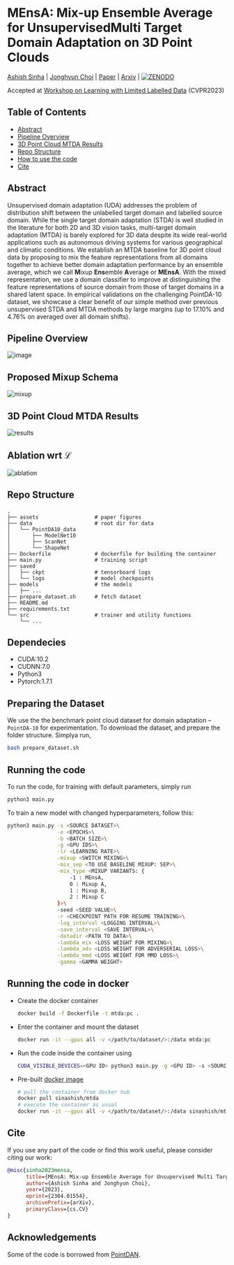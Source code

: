 # MEnsA: Mix-up Ensemble Average for UnsupervisedMulti Target Domain Adaptation on 3D Point Clouds

[Ashish Sinha](https://sinashish.github.io) | [Jonghyun Choi](https://ppolon.github.io) | [Paper](#) | [Arxiv](https://arxiv.org/abs/2304.01554) | [![ZENODO](https://zenodo.org/badge/622009986.svg)](https://zenodo.org/badge/latestdoi/622009986)

Accepted at [Workshop on Learning with Limited Labelled Data](https://sites.google.com/view/l3d-ivu-2023/overview) (CVPR2023)

## Table of Contents
- [Abstract](#abstract)
- [Pipeline Overview](#pipeline-overview)
- [3D Point Cloud MTDA Results](#3d-point-cloud-mtda-results)
- [Repo Structure](#repo-structure)
- [How to use the code](#running-the-code)
- [Cite](#cite)

## Abstract
<a name="abstract"></a>

Unsupervised domain adaptation (UDA) addresses the problem of distribution shift between the unlabelled target domain and labelled source domain. While the single target domain adaptation (STDA) is well studied in the literature for both 2D and 3D vision tasks, multi-target domain adaptation (MTDA) is barely explored for 3D data despite its wide real-world applications such as autonomous driving systems for various geographical and climatic conditions. We establish an MTDA baseline for 3D point cloud data by proposing to mix the feature representations from all domains together to achieve better domain adaptation performance by an ensemble average, which we call **M**ixup **Ens**emble **A**verage or **MEnsA**. With the mixed representation, we use a domain classifier to improve at distinguishing the feature representations of source domain from those of target domains in a shared latent space. In empirical validations on the challenging PointDA-10 dataset, we showcase a clear benefit of our simple method over previous unsupervised STDA and MTDA methods by large margins (up to 17.10% and 4.76% on averaged over all domain shifts).

<a name="pipeline"></a>

## Pipeline Overview
![image](assets/overview.png)

## Proposed Mixup Schema
![mixup](assets/mtda_schema.png)

<a name = "results"></a>

## 3D Point Cloud MTDA Results 
![results](assets/results.png)

## Ablation wrt $\mathcal{L}$
![ablation](assets/abln.png)

<a name="repo"></a>

## Repo Structure
```
.
├── assets                  # paper figures
├── data                    # root dir for data
│   └── PointDA10_data
│       ├── ModelNet10
│       ├── ScanNet
│       └── ShapeNet
├── Dockerfile              # dockerfile for building the container
├── main.py                 # training script
├── saved
│   ├── ckpt                # tensorboard logs
│   └── logs                # model checkpoints
├── models                  # the models
│   ├── ...
├── prepare_dataset.sh      # fetch dataset
├── README.md
├── requirements.txt        
└── src                     # trainer and utility functions
    └── ...
```

## Dependecies
- CUDA:10.2
- CUDNN:7.0
- Python3
- Pytorch:1.7.1
  
## Preparing the Dataset

We use the the benchmark point cloud dataset for domain adaptation – `PointDA-10`  for experimentation.
To download the dataset, and prepare the folder structure. Simplya run,

```bash
bash prepare_dataset.sh
```
## Running the code
<a name="code"></a>

To run the code, for training with default parameters, simply run

```bash
python3 main.py
```

To train a new model with changed hyperparameters, follow this:

```bash
python3 main.py -s <SOURCE DATASET>\
                -e <EPOCHS>\
                -b <BATCH SIZE>\
                -g <GPU IDS>\
                -lr <LEARNING RATE>\
                -mixup <SWITCH MIXING>\
                -mix_sep <TO USE BASELINE MIXUP: SEP>\
                -mix_type <MIXUP VARIANTS: {
                    -1 : MEnsA,
                    0 : Mixup A,
                    1 : Mixup B,
                    2 : Mixup C
                }>\
                -seed <SEED VALUE>\
                -r <CHECKPOINT PATH FOR RESUME TRAINING>\
                -log_interval <LOGGING INTERVAL>\
                -save_interval <SAVE INTERVAL>\
                -datadir <PATH TO DATA>\
                -lambda_mix <LOSS WEIGHT FOR MIXING>\
                -lambda_adv <LOSS WEIGHT FOR ADVERSERIAL LOSS>\
                -lambda_mmd <LOSS WEIGHT FOR MMD LOSS>\
                -gamma <GAMMA WEIGHT>
```

## Running the code in docker

- Create the docker container
    ```bash
    docker build -f Dockerfile -t mtda:pc .
    ```
- Enter the container and mount the dataset 
    ```bash
    docker run -it --gpus all -v </path/to/dataset/>:/data mtda:pc
    ```
- Run the code inside the container using
    ```bash
    CUDA_VISIBLE_DEVICES=<GPU ID> python3 main.py -g <GPU ID> -s <SOURCE DATASET> -mixup 
    ```
- Pre-built [docker image](https://hub.docker.com/r/sinashish/mtda)
    ```bash
    # pull the container from docker hub
    docker pull sinashish/mtda
    # execute the container as usual
    docker run -it --gpus all -v </path/to/dataset/>:/data sinashish/mtda:latest
    ```
<!--
## Pretrained Models

The pretrained models for the experiments are available [here](https://drive.google.com/drive/folders/183RIEz7IpesWSk39rCBIbrg4Wn1Yj62L?usp=sharing).
-->

<a name="cite"></a>
## Cite

If you use any part of the code or find this work useful, please consider citing our work:
```bibtex
@misc{sinha2023mensa,
      title={MEnsA: Mix-up Ensemble Average for Unsupervised Multi Target Domain Adaptation on 3D Point Clouds}, 
      author={Ashish Sinha and Jonghyun Choi},
      year={2023},
      eprint={2304.01554},
      archivePrefix={arXiv},
      primaryClass={cs.CV}
}
```

## Acknowledgements

Some of the code is borrowed from [PointDAN](https://github.com/canqin001/PointDAN). 
